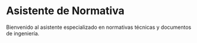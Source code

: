 # Asistente de Normativa

Bienvenido al asistente especializado en normativas técnicas y documentos de ingeniería.

<style>
/* Improve typography and spacing */
.cl-message {
    line-height: 1.5;
}

.cl-message h3 {
    font-size: 1.2em !important;
    margin-bottom: 0.5em !important;
    margin-top: 1em !important;
}

.cl-message h4 {
    font-size: 1.1em !important;
    margin-bottom: 0.4em !important;
    margin-top: 0.8em !important;
}

.cl-message p {
    margin-bottom: 0.8em !important;
}

/* Consistent bullet list spacing */
.cl-message ul {
    margin-bottom: 0.8em !important;
    margin-top: 0.2em !important;
}

.cl-message li {
    margin-bottom: 0.4em !important;
    margin-top: 0 !important;
    padding-left: 0.5em !important;
    line-height: 1.4 !important;
}

/* Remove extra spacing after last list item */
.cl-message li:last-child {
    margin-bottom: 0 !important;
}

/* Compact sources display */
.cl-message .sources-section {
    font-size: 0.9em !important;
    line-height: 1.4 !important;
}

/* Ensure consistent paragraph spacing */
.cl-message p + ul {
    margin-top: 0.2em !important;
}

.cl-message ul + p {
    margin-top: 0.5em !important;
}

/* Reduce spacing for References section specifically */
.cl-message h3 + ul,
.cl-message h4 + ul {
    margin-top: 0.1em !important;
}

/* Sources section styling */
.cl-message h3:contains("Fuentes consultadas") + div,
.cl-message h3:contains("Fuentes consultadas") ~ div {
    margin-top: 0.3em !important;
}

/* Ensure sources have consistent line spacing */
.cl-message .sources-content {
    line-height: 1.6 !important;
}

/* Better spacing for numbered lists */
.cl-message ol {
    margin-top: 0.2em !important;
    margin-bottom: 0.8em !important;
}

.cl-message ol li {
    margin-bottom: 0.3em !important;
    padding-left: 0.3em !important;
}

/* Sources section specific spacing */
.cl-message h3:contains("Fuentes consultadas") {
    margin-bottom: 0.3em !important;
}

/* Sources list container spacing */
.cl-message .sources-list {
    margin-top: 0.2em !important;
    margin-bottom: 0.6em !important;
}

/* Ensure proper spacing after sources before next section */
.cl-message .sources-section + div {
    margin-top: 0.4em !important;
}

/* Target sources heading specifically */
.cl-message h3:contains("Fuentes consultadas") {
    margin-bottom: 0.3em !important;
}

/* Sources list spacing */
.cl-message div.sources-list {
    margin-top: 0.2em !important;
    margin-bottom: 0.5em !important;
}

/* Spacing after sources list */
.cl-message div.sources-list + div {
    margin-top: 0.4em !important;
}

/* Sources list items spacing */
.cl-message div.sources-list {
    line-height: 1.5 !important;
}

.cl-message div.sources-list > * {
    margin-bottom: 0.2em !important;
}

.cl-message div.sources-list > *:last-child {
    margin-bottom: 0 !important;
}

/* Ensure consistent spacing with other sections */
.cl-message h3 + div.sources-list {
    margin-top: 0.2em !important;
}

/* Target the rendered markdown sources list */
.cl-message h3:contains("Fuentes consultadas") + p,
.cl-message h3:contains("Fuentes consultadas") ~ p {
    margin-top: 0.1em !important;
    margin-bottom: 0.1em !important;
    line-height: 1.3 !important;
    font-size: 0.95em !important;
}

/* Ensure proper spacing after the sources list */
.cl-message h3:contains("Fuentes consultadas") ~ p:last-of-type {
    margin-bottom: 0.3em !important;
}

/* Target numbered list items specifically */
.cl-message p:contains("1."),
.cl-message p:contains("2."),
.cl-message p:contains("3."),
.cl-message p:contains("4."),
.cl-message p:contains("5.") {
    margin-bottom: 0.1em !important;
    margin-top: 0 !important;
    padding-left: 0.2em !important;
}

/* Ensure consistent font sizing for sources */
.cl-message h3:contains("Fuentes consultadas") ~ p {
    font-size: 0.95em !important;
    line-height: 1.3 !important;
}

/* Better spacing for the entire sources section */
.cl-message h3:contains("Fuentes consultadas") {
    margin-bottom: 0.15em !important;
}

/* Compact spacing between source items */
.cl-message h3:contains("Fuentes consultadas") ~ p:not(:last-of-type) {
    margin-bottom: 0.1em !important;
}

/* Proper spacing after the last source item */
.cl-message h3:contains("Fuentes consultadas") ~ p:last-of-type {
    margin-bottom: 0.3em !important;
}

/* Ensure inline code styling for filenames */
.cl-message h3:contains("Fuentes consultadas") ~ p code {
    background-color: rgba(255, 255, 255, 0.1) !important;
    padding: 0.1em 0.3em !important;
    border-radius: 0.2em !important;
    font-family: 'Monaco', 'Menlo', 'Ubuntu Mono', monospace !important;
    font-size: 0.9em !important;
}
</style>

